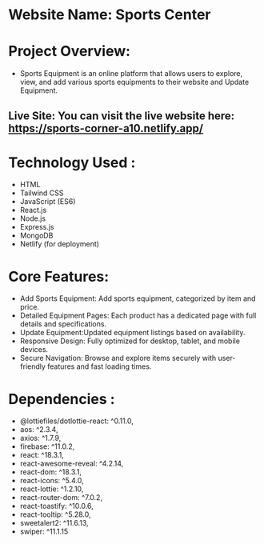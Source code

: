 # Website Name: Sports Center
# Project Overview:
- Sports Equipment is an online platform that allows users to explore, view, and add various sports equipments to their website and Update Equipment. 
## Live Site: You can visit the live website here: https://sports-corner-a10.netlify.app/

# Technology Used :
- HTML
- Tailwind CSS
- JavaScript (ES6)
- React.js
- Node.js
- Express.js
- MongoDB
- Netlify (for deployment)
# Core Features:
- Add Sports Equipment: Add sports equipment, categorized by item and price.
- Detailed Equipment Pages: Each product has a dedicated page with full details and specifications.
- Update Equipment:Updated equipment listings based on availability.
- Responsive Design: Fully optimized for desktop, tablet, and mobile devices.
- Secure Navigation: Browse and explore items securely with user-friendly features and fast loading times.

# Dependencies :
-  @lottiefiles/dotlottie-react: ^0.11.0,
-  aos: ^2.3.4,
-   axios: ^1.7.9,
-    firebase: ^11.0.2,
-    react: ^18.3.1,
-    react-awesome-reveal: ^4.2.14,
-    react-dom: ^18.3.1,
-    react-icons: ^5.4.0,
-   react-lottie: ^1.2.10,
-    react-router-dom: ^7.0.2,
-    react-toastify: ^10.0.6,
-   react-tooltip: ^5.28.0,
-    sweetalert2: ^11.6.13,
-    swiper: ^11.1.15
